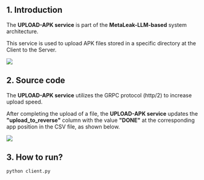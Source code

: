 ## 1. Introduction

The **UPLOAD-APK service** is part of the **MetaLeak-LLM-based** system architecture.

This service is used to upload APK files stored in a specific directory at the Client to the Server.

<img src="https://github.com/thanhlam2110/metaLeak-ml-apk-upload-client/blob/main/readme-image/metaLeak-ml-overview.png">

## 2. Source code

The **UPLOAD-APK service** utilizes the GRPC protocol (http/2) to increase upload speed.

After completing the upload of a file, the **UPLOAD-APK service** updates the **"upload_to_reverse"** column with the value **"DONE"** at the corresponding app position in the CSV file, as shown below.

<img src="https://github.com/thanhlam2110/metaLeak-ml-apk-upload-client/blob/main/readme-image/csv.png">

## 3. How to run?

```python
python client.py
```